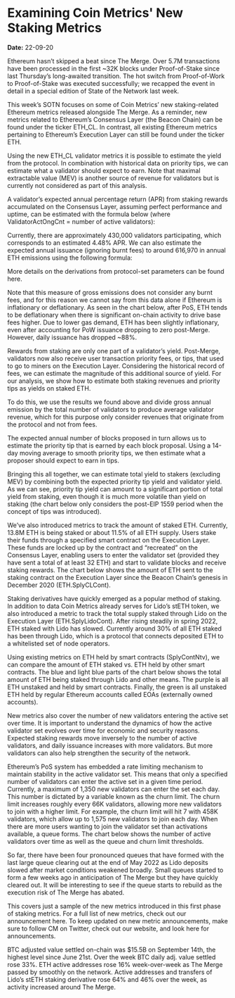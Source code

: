 # Examining Coin Metrics' New Staking Metrics

**Date:** 22-09-20

Ethereum hasn’t skipped a beat since The Merge. Over 5.7M transactions have been processed in the first ~32K blocks under Proof-of-Stake since last Thursday’s long-awaited transition. The hot switch from Proof-of-Work to Proof-of-Stake was executed successfully; we recapped the event in detail in a special edition of State of the Network last week.

This week’s SOTN focuses on some of Coin Metrics’ new staking-related Ethereum metrics released alongside The Merge. As a reminder, new metrics related to Ethereum’s Consensus Layer (the Beacon Chain) can be found under the ticker ETH_CL. In contrast, all existing Ethereum metrics pertaining to Ethereum’s Execution Layer can still be found under the ticker ETH.

Using the new ETH_CL validator metrics it is possible to estimate the yield from the protocol. In combination with historical data on priority tips, we can estimate what a validator should expect to earn. Note that maximal extractable value (MEV) is another source of revenue for validators but is currently not considered as part of this analysis.

A validator’s expected annual percentage return (APR) from staking rewards accumulated on the Consensus Layer, assuming perfect performance and uptime, can be estimated with the formula below (where ValidatorActOngCnt = number of active validators):

Currently, there are approximately 430,000 validators participating, which corresponds to an estimated 4.48% APR. We can also estimate the expected annual issuance (ignoring burnt fees) to around 616,970 in annual ETH emissions using the following formula:

More details on the derivations from protocol-set parameters can be found here.

Note that this measure of gross emissions does not consider any burnt fees, and for this reason we cannot say from this data alone if Ethereum is inflationary or deflationary. As seen in the chart below, after PoS, ETH tends to be deflationary when there is significant on-chain activity to drive base fees higher. Due to lower gas demand, ETH has been slightly inflationary, even after accounting for PoW issuance dropping to zero post-Merge. However, daily issuance has dropped ~88%.

Rewards from staking are only one part of a validator’s yield. Post-Merge, validators now also receive user transaction priority fees, or tips, that used to go to miners on the Execution Layer. Considering the historical record of fees, we can estimate the magnitude of this additional source of yield. For our analysis, we show how to estimate both staking revenues and priority tips as yields on staked ETH.

To do this, we use the results we found above and divide gross annual emission by the total number of validators to produce average validator revenue, which for this purpose only consider revenues that originate from the protocol and not from fees.

The expected annual number of blocks proposed in turn allows us to estimate the priority tip that is earned by each block proposal. Using a 14-day moving average to smooth priority tips, we then estimate what a proposer should expect to earn in tips.

Bringing this all together, we can estimate total yield to stakers (excluding MEV) by combining both the expected priority tip yield and validator yield. As we can see, priority tip yield can amount to a significant portion of total yield from staking, even though it is much more volatile than yield on staking (the chart below only considers the post-EIP 1559 period when the concept of tips was introduced).

We’ve also introduced metrics to track the amount of staked ETH. Currently, 13.8M ETH is being staked or about 11.5% of all ETH supply. Users stake their funds through a specified smart contract on the Execution Layer. These funds are locked up by the contract and “recreated” on the Consensus Layer, enabling users to enter the validator set (provided they have sent a total of at least 32 ETH) and start to validate blocks and receive staking rewards. The chart below shows the amount of ETH sent to the staking contract on the Execution Layer since the Beacon Chain’s genesis in December 2020 (ETH.SplyCLCont).

Staking derivatives have quickly emerged as a popular method of staking. In addition to data Coin Metrics already serves for Lido’s stETH token, we also introduced a metric to track the total supply staked through Lido on the Execution Layer (ETH.SplyLidoCont). After rising steadily in spring 2022, ETH staked with Lido has slowed. Currently around 30% of all ETH staked has been through Lido, which is a protocol that connects deposited ETH to a whitelisted set of node operators.

Using existing metrics on ETH held by smart contracts (SplyContNtv), we can compare the amount of ETH staked vs. ETH held by other smart contracts. The blue and light blue parts of the chart below shows the total amount of ETH being staked through Lido and other means. The purple is all ETH unstaked and held by smart contracts. Finally, the green is all unstaked ETH held by regular Ethereum accounts called EOAs (externally owned accounts).

New metrics also cover the number of new validators entering the active set over time. It is important to understand the dynamics of how the active validator set evolves over time for economic and security reasons. Expected staking rewards move inversely to the number of active validators, and daily issuance increases with more validators. But more validators can also help strengthen the security of the network.

Ethereum’s PoS system has embedded a rate limiting mechanism to maintain stability in the active validator set. This means that only a specified number of validators can enter the active set in a given time period. Currently, a maximum of 1,350 new validators can enter the set each day. This number is dictated by a variable known as the churn limit. The churn limit increases roughly every 66K validators, allowing more new validators to join with a higher limit. For example, the churn limit will hit 7 with 458K validators, which allow up to 1,575 new validators to join each day. When there are more users wanting to join the validator set than activations available, a queue forms. The chart below shows the number of active validators over time as well as the queue and churn limit thresholds.

So far, there have been four pronounced queues that have formed with the last large queue clearing out at the end of May 2022 as Lido deposits slowed after market conditions weakened broadly. Small queues started to form a few weeks ago in anticipation of The Merge but they have quickly cleared out. It will be interesting to see if the queue starts to rebuild as the execution risk of The Merge has abated.

This covers just a sample of the new metrics introduced in this first phase of staking metrics. For a full list of new metrics, check out our announcement here. To keep updated on new metric announcements, make sure to follow CM on Twitter, check out our website, and look here for announcements.

BTC adjusted value settled on-chain was $15.5B on September 14th, the highest level since June 21st. Over the week BTC daily adj. value settled rose 33%. ETH active addresses rose 16% week-over-week as The Merge passed by smoothly on the network. Active addresses and transfers of Lido’s stETH staking derivative rose 64% and 46% over the week, as activity increased around The Merge.